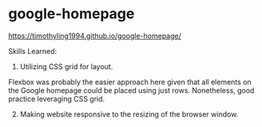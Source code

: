 # google-homepage

https://timothyling1994.github.io/google-homepage/

Skills Learned:

1) Utilizing CSS grid for layout.

Flexbox was probably the easier approach here given that all elements on the Google homepage could be placed using just rows. Nonetheless, good practice leveraging CSS grid. 

2) Making website responsive to the resizing of the browser window.